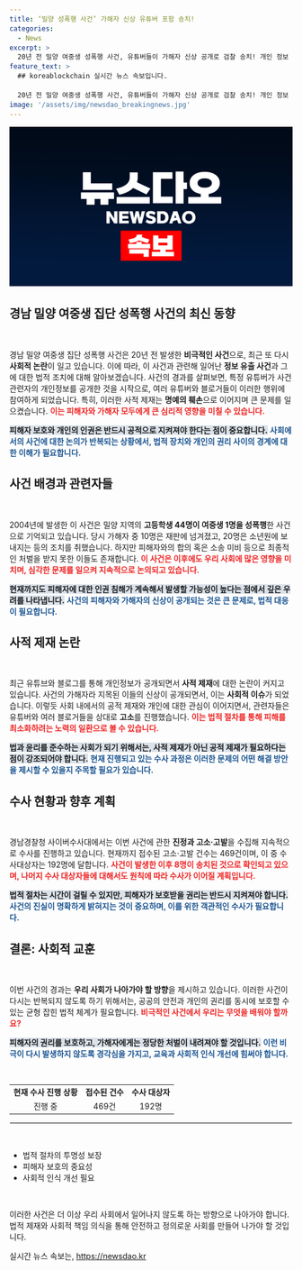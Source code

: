 ```yaml
---
title: ‘밀양 성폭행 사건’ 가해자 신상 유튜버 포함 송치!
categories:
  - News
excerpt: >
  20년 전 밀양 여중생 성폭행 사건, 유튜버들이 가해자 신상 공개로 검찰 송치! 개인 정보 유출에 대한 법적 대응이 치열해지는 가운데, 과거의 어두운 진실이 다시 수면 위로 떠오른다. 클릭할 준비 되셨나요?
feature_text: >
  ## koreablockchain 실시간 뉴스 속보입니다.

  20년 전 밀양 여중생 성폭행 사건, 유튜버들이 가해자 신상 공개로 검찰 송치! 개인 정보 유출에 대한 법적 대응이 치열해지는 가운데, 과거의 어두운 진실이 다시 수면 위로 떠오른다. 클릭할 준비 되셨나요?
image: '/assets/img/newsdao_breakingnews.jpg'
---
```


<p><img src="/assets/img/newsdao_breakingnews.jpg" alt="koreablockchain 속보" /></p>

<h2 data-ke-size="size26">경남 밀양 여중생 집단 성폭행 사건의 최신 동향</h2>

<p data-ke-size="size16">&nbsp;</p>

<p>경남 밀양 여중생 집단 성폭행 사건은 20년 전 발생한 <strong>비극적인 사건</strong>으로, 최근 또 다시 <strong>사회적 논란</strong>이 일고 있습니다. 이에 따라, 이 사건과 관련해 일어난 <strong>정보 유출 사건</strong>과 그에 대한 법적 조치에 대해 알아보겠습니다. 사건의 경과를 살펴보면, 특정 유튜버가 사건 관련자의 개인정보를 공개한 것을 시작으로, 여러 유튜버와 블로거들이 이러한 행위에 참여하게 되었습니다. 특히, 이러한 사적 제재는 <strong>명예의 훼손</strong>으로 이어지며 큰 문제를 일으켰습니다. <b><span style="color: #ee2323;">이는 피해자와 가해자 모두에게 큰 심리적 영향을 미칠 수 있습니다.</span></b> </p>

<p><b><span style="background-color: #21538527;">피해자 보호와 개인의 인권은 반드시 공적으로 지켜져야 한다는 점이 중요합니다.</span></b> <b><span style="color: #1a5490;">사회에서의 사건에 대한 논의가 반복되는 상황에서, 법적 장치와 개인의 권리 사이의 경계에 대한 이해가 필요합니다.</span></b></p>

<h2>사건 배경과 관련자들</h2>

<p data-ke-size="size16">&nbsp;</p>

<p>2004년에 발생한 이 사건은 밀양 지역의 <strong>고등학생 44명이 여중생 1명을 성폭행</strong>한 사건으로 기억되고 있습니다. 당시 가해자 중 10명은 재판에 넘겨졌고, 20명은 소년원에 보내지는 등의 조치를 취했습니다. 하지만 피해자와의 합의 혹은 소송 미비 등으로 최종적인 처벌을 받지 못한 이들도 존재합니다. <b><span style="color: #ee2323;">이 사건은 이후에도 우리 사회에 많은 영향을 미치며, 심각한 문제를 일으켜 지속적으로 논의되고 있습니다.</span></b> </p>

<p><b><span style="background-color: #21538527;">현재까지도 피해자에 대한 인권 침해가 계속해서 발생할 가능성이 높다는 점에서 깊은 우려를 나타냅니다.</span></b> <b><span style="color: #1a5490;">사건의 피해자와 가해자의 신상이 공개되는 것은 큰 문제로, 법적 대응이 필요합니다.</span></b></p>

<h2>사적 제재 논란</h2>

<p data-ke-size="size16">&nbsp;</p>

<p>최근 유튜브와 블로그를 통해 개인정보가 공개되면서 <strong>사적 제재</strong>에 대한 논란이 커지고 있습니다. 사건의 가해자라 지목된 이들의 신상이 공개되면서, 이는 <strong>사회적 이슈</strong>가 되었습니다. 이렇듯 사회 내에서의 공적 제재와 개인에 대한 관심이 이어지면서, 관련자들은 유튜버와 여러 블로거들을 상대로 <strong>고소</strong>를 진행했습니다. <b><span style="color: #ee2323;">이는 법적 절차를 통해 피해를 최소화하려는 노력의 일환으로 볼 수 있습니다.</span></b> </p>

<p><b><span style="background-color: #21538527;">법과 윤리를 준수하는 사회가 되기 위해서는, 사적 제재가 아닌 공적 제재가 필요하다는 점이 강조되어야 합니다.</span></b> <b><span style="color: #1a5490;">현재 진행되고 있는 수사 과정은 이러한 문제의 어떤 해결 방안을 제시할 수 있을지 주목할 필요가 있습니다.</span></b></p>

<h2>수사 현황과 향후 계획</h2>

<p data-ke-size="size16">&nbsp;</p>

<p>경남경찰청 사이버수사대에서는 이번 사건에 관한 <strong>진정과 고소·고발</strong>을 수집해 지속적으로 수사를 진행하고 있습니다. 현재까지 접수된 고소·고발 건수는 469건이며, 이 중 수사대상자는 192명에 달합니다. <b><span style="color: #ee2323;">사건이 발생한 이후 8명이 송치된 것으로 확인되고 있으며, 나머지 수사 대상자들에 대해서도 원칙에 따라 수사가 이어질 계획입니다.</span></b> </p>

<p><b><span style="background-color: #21538527;">법적 절차는 시간이 걸릴 수 있지만, 피해자가 보호받을 권리는 반드시 지켜져야 합니다.</span></b> <b><span style="color: #1a5490;">사건의 진실이 명확하게 밝혀지는 것이 중요하며, 이를 위한 객관적인 수사가 필요합니다.</span></b></p>

<h2>결론: 사회적 교훈</h2>

<p data-ke-size="size16">&nbsp;</p>

<p>이번 사건의 경과는 <strong>우리 사회가 나아가야 할 방향</strong>을 제시하고 있습니다. 이러한 사건이 다시는 반복되지 않도록 하기 위해서는, 공공의 안전과 개인의 권리를 동시에 보호할 수 있는 균형 잡힌 법적 체계가 필요합니다. <b><span style="color: #ee2323;">비극적인 사건에서 우리는 무엇을 배워야 할까요?</span></b> </p>

<p><b><span style="background-color: #21538527;">피해자의 권리를 보호하고, 가해자에게는 정당한 처벌이 내려져야 할 것입니다.</span></b> <b><span style="color: #1a5490;">이런 비극이 다시 발생하지 않도록 경각심을 가지고, 교육과 사회적 인식 개선에 힘써야 합니다.</span></b></p>

<p data-ke-size="size16">&nbsp;</p> 

<table style="width: 100%; border-collapse: collapse;">
<tr>
<td style="text-align: center; height: 17px;"><b>현재 수사 진행 상황</b></td>
<td style="text-align: center; height: 17px;"><b>접수된 건수</b></td>
<td style="text-align: center; height: 17px;"><b>수사 대상자</b></td>
</tr>
<tr>
<td style="text-align: center; height: 17px;">진행 중</td>
<td style="text-align: center; height: 17px;">469건</td>
<td style="text-align: center; height: 17px;">192명</td>
</tr>
</table>

<hr style="border: 1px solid #eee;"> 

<p data-ke-size="size16">&nbsp;</p> 

<ul>
<li>법적 절차의 투명성 보장</li>
<li>피해자 보호의 중요성</li>
<li>사회적 인식 개선 필요</li>
</ul>

<p data-ke-size="size16">&nbsp;</p> 

<p>이러한 사건은 더 이상 우리 사회에서 일어나지 않도록 하는 방향으로 나아가야 합니다. 법적 제재와 사회적 책임 의식을 통해 안전하고 정의로운 사회를 만들어 나가야 할 것입니다.</p>
실시간 뉴스 속보는, <a href="https://newsdao.kr" rel="dofollow">https://newsdao.kr</a>


